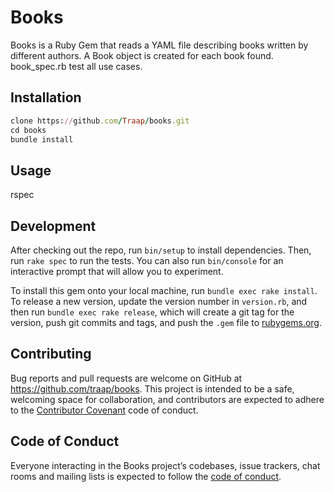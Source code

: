 # Books

Books is a Ruby Gem that reads a YAML file describing books written
by different authors.  A Book object is created for each book found.
book_spec.rb test all use cases.

## Installation

```ruby
clone https://github.com/Traap/books.git
cd books
bundle install
```

## Usage
rspec

## Development

After checking out the repo, run `bin/setup` to install dependencies. Then, run
`rake spec` to run the tests. You can also run `bin/console` for an interactive
prompt that will allow you to experiment.

To install this gem onto your local machine, run `bundle exec rake install`. To
release a new version, update the version number in `version.rb`, and then run
`bundle exec rake release`, which will create a git tag for the version, push
git commits and tags, and push the `.gem` file to
[rubygems.org](https://rubygems.org).

## Contributing

Bug reports and pull requests are welcome on GitHub at
https://github.com/traap/books. This project is intended to be a safe,
welcoming space for collaboration, and contributors are expected to adhere to
the [Contributor Covenant](http://contributor-covenant.org) code of conduct.

## Code of Conduct

Everyone interacting in the Books project’s codebases, issue trackers, chat
rooms and mailing lists is expected to follow the [code of
conduct](https://github.com/traap/books/blob/master/CODE_OF_CONDUCT.md).
